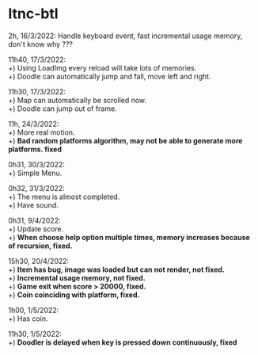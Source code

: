 # ltnc-btl
2h, 16/3/2022: Handle keyboard event, fast incremental usage memory, don't know why ??? <br>

11h40, 17/3/2022:<br>
+) Using LoadImg every reload will take lots of memories. <br>
+) Doodle can automatically jump and fall, move left and right. <br>

11h30, 17/3/2022: <br>
+) Map can automatically be scrolled now.<br>
+) Doodle can jump out of frame.<br>

11h, 24/3/2022: <br>
+) More real motion.<br>
+) **Bad random platforms algorithm, may not be able to generate more platforms. fixed** <br>

0h31, 30/3/2022: <br>
+) Simple Menu. <br>

0h32, 31/3/2022: <br>
+) The menu is almost completed. <br>
+) Have sound. <br>

0h31, 9/4/2022: <br>
+) Update score.<br>
+) **When choose help option multiple times, memory increases because of recursion, fixed.** <br>

15h30, 20/4/2022: <br>
+) **Item has bug, image was loaded but can not render, not fixed.** <br>
+) **Incremental usage memory, not fixed.**<br>
+) **Game exit when score > 20000, fixed.**<br>
+) **Coin coinciding with platform, fixed.** <br>

1h00, 1/5/2022: <br>
+) Has coin. <br>

11h30, 1/5/2022:<br>
+) **Doodler is delayed when key is pressed down continuously, fixed**<br>
